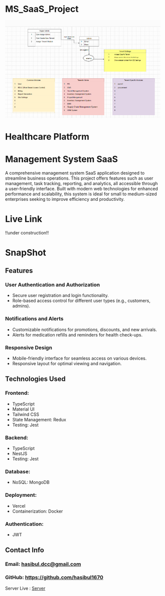 # MS_SaaS_Project


![Multi-Tenant](image-1.png)


# Healthcare Platform

# Management System SaaS
A comprehensive management system SaaS application designed to streamline business operations. This project offers features such as user management, task tracking, reporting, and analytics, all accessible through a user-friendly interface. Built with modern web technologies for enhanced performance and scalability, this system is ideal for small to medium-sized enterprises seeking to improve efficiency and productivity.


# Live Link 
  !!under construction!!

# SnapShot 

## Features

### User Authentication and Authorization
- Secure user registration and login functionality.
- Role-based access control for different user types (e.g., customers, admins).

### Notifications and Alerts
- Customizable notifications for promotions, discounts, and new arrivals.
- Alerts for medication refills and reminders for health check-ups.

### Responsive Design
- Mobile-friendly interface for seamless access on various devices.
- Responsive layout for optimal viewing and navigation.


## Technologies Used

### Frontend:
  - TypeScript
  - Material UI
  - Tailwind CSS
  - State Management: Redux
  - Testing: Jest
### Backend:
  - TypeScript
  - NestJS
  - Testing: Jest
### Database:
  - NoSQL: MongoDB
### Deployment:
 - Vercel
 - Containerization: Docker
### Authentication:
 - JWT

## Contact Info
  ### Email: hasibul.dcc@gmail.com
  ### GitHub: https://github.com/hasibul1670



Server Live : [Server](https://ms-server-007.vercel.app/api/v1)
